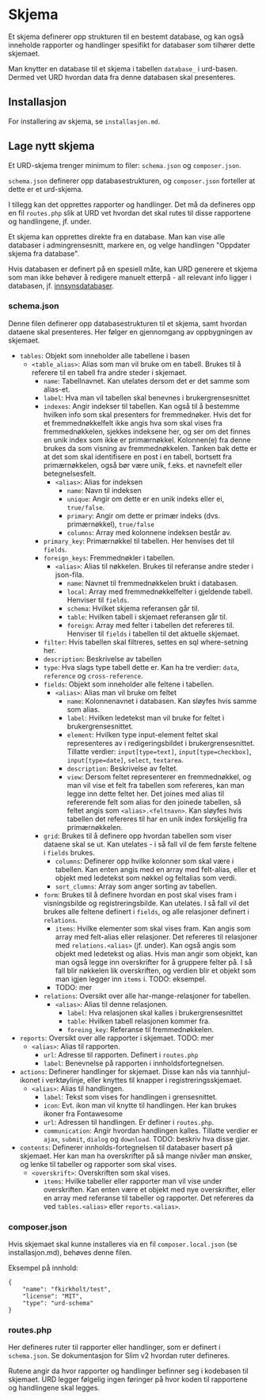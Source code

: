 # Skjema

Et skjema definerer opp strukturen til en bestemt database, og kan også inneholde rapporter og handlinger spesifikt for databaser som tilhører dette skjemaet.

Man knytter en database til et skjema i tabellen `database_` i urd-basen. Dermed vet URD hvordan data fra denne databasen skal presenteres.

## Installasjon

For installering av skjema, se `installasjon.md`.

## Lage nytt skjema

Et URD-skjema trenger minimum to filer: `schema.json` og `composer.json`.

`schema.json` definerer opp databasestrukturen, og `composer.json` forteller at dette er et urd-skjema.

I tillegg kan det opprettes rapporter og handlinger. Det må da defineres opp en fil `routes.php` slik at URD vet hvordan det skal rutes til disse rapportene og handlingene, jf. under.

Et skjema kan opprettes direkte fra en database. Man kan vise alle databaser i admingrensesnitt, markere en, og velge handlingen "Oppdater skjema fra database".

Hvis databasen er definert på en spesiell måte, kan URD generere et skjema som man ikke behøver å redigere manuelt etterpå - all relevant info ligger i databasen, jf. [innsynsdatabaser](./innsynsdatabaser.md).

### schema.json

Denne filen definerer opp databasestrukturen til et skjema, samt hvordan dataene skal presenteres. Her følger en gjennomgang av oppbygningen av skjemaet.

- `tables`: Objekt som inneholder alle tabellene i basen
    - `<table_alias>`: Alias som man vil bruke om en tabell. Brukes til å referere til en tabell fra andre steder i skjemaet.
        - `name`: Tabellnavnet. Kan utelates dersom det er det samme som alias-et.
        - `label`: Hva man vil tabellen skal benevnes i brukergrensesnittet
        - `indexes`: Angir indekser til tabellen. Kan også til å bestemme hvilken info som skal presenters for fremmednøker. Hvis det for et fremmednøkkelfelt ikke angis hva som skal vises fra fremmednøkkelen, sjekkes indeksene her, og ser om det finnes en unik index som ikke er primærnøkkel. Kolonnen(e) fra denne brukes da som visning av fremmednøkkelen. Tanken bak dette er at det som skal identifisere en post i en tabell, bortsett fra primærnøkkelen, også bør være unik, f.eks. et navnefelt eller betegnelsesfelt.
            - `<alias>`: Alias for indeksen
                - `name`: Navn til indeksen
                - `unique`: Angir om dette er en unik indeks eller ei, `true/false`.
                - `primary`: Angir om dette er primær indeks (dvs. primærnøkkel), `true/false`
                - `columns`: Array med kolonnene indeksen består av.
        - `primary_key`: Primærnøkkel til tabellen. Her henvises det til `fields`.
        - `foreign_keys`: Fremmednøkler i tabellen.
	        - `<alias>`: Alias til nøkkelen. Brukes til referanse andre steder i json-fila.
		        - `name`: Navnet til fremmednøkkelen brukt i databasen.
		        - `local`: Array med fremmednøkkelfelter i gjeldende tabell. Henviser til `fields`.
		        - `schema`: Hvilket skjema referansen går til.
		        - `table`: Hvilken tabell i skjemaet referansen går til.
		        - `foreign`: Array med felter i tabellen det refereres til. Henviser til `fields` i tabellen til det aktuelle skjemaet.
        - `filter`: Hvis tabellen skal filtreres, settes en sql where-setning her.
        - `description`: Beskrivelse av tabellen
        - `type`: Hva slags type tabell dette er. Kan ha tre verdier: `data`, `reference` og `cross-reference`.
        - `fields`: Objekt som inneholder alle feltene i tabellen.
            - `<alias>`: Alias man vil bruke om feltet
                - `name`: Kolonnenavnet i databasen. Kan sløyfes hvis samme som alias.
                - `label`: Hvilken ledetekst man vil bruke for feltet i brukergrensesnittet.
                - `element`: Hvilken type input-element feltet skal representeres av i redigeringsbildet i brukergrensesnittet. Tillatte verdier: `input[type=text]`, `input[type=checkbox]`, `input[type=date]`, `select`, `textarea`.
                - `description`: Beskrivelse av feltet.
                - `view`: Dersom feltet representerer en fremmednøkkel, og man vil vise et felt fra tabellen som refereres, kan man legge inn dette feltet her. Det joines med alias til refererende felt som alias for den joinede tabellen, så feltet angis som `<alias>.<feltnavn>`. Kan sløyfes hvis tabellen det refereres til har en unik index forskjellig fra primærnøkkelen.
        - `grid`: Brukes til å definere opp hvordan tabellen som viser dataene skal se ut. Kan utelates - i så fall vil de fem første feltene i `fields` brukes.
            - `columns`: Definerer opp hvilke kolonner som skal være i tabellen. Kan enten angis med en array med felt-alias, eller et objekt med ledetekst som nøkkel og feltalias som verdi.
            - `sort_clumns`: Array som anger sorting av tabellen.
        - `form`: Brukes til å definere hvordan en post skal vises fram i visningsbilde og registreringsbilde. Kan utelates. I så fall vil det brukes alle feltene definert i `fields`, og alle relasjoner definert i `relations`.
            - `items`: Hvilke elementer som skal vises fram. Kan angis som array med felt-alias eller relasjoner. Det refereres til relasjoner med `relations.<alias>` (jf. under). Kan også angis som objekt med ledetekst og alias. Hvis man angir som objekt, kan man også legge inn overskrifter for å gruppere felter på. I så fall blir nøkkelen lik overskriften, og verdien blir et objekt som man igjen legger inn `items` i. TODO: eksempel.
            - TODO: mer
        - `relations`: Oversikt over alle har-mange-relasjoner for tabellen.
            - `<alias>`: Alias til denne relasjonen.
                - `label`: Hva relasjonen skal kalles i brukergrensesnittet
                - `table`: Hvilken tabell relasjonen kommer fra.
                - `foreing_key`: Referanse til fremmednøkkelen.
- `reports`: Oversikt over alle rapporter i skjemaet. TODO: mer
    - `<alias>`: Alias til rapporten.
        - `url`: Adresse til rapporten. Definert i `routes.php`
        - `label`: Benevnelse på rapporten i innholdsfortegnelsen.
- `actions`: Definerer handlinger for skjemaet. Disse kan nås via tannhjul-ikonet i verktøylinje, eller knyttes til knapper i registreringsskjemaet.
    - `<alias>`: Alias til handlingen.
        - `label`: Tekst som vises for handlingen i grensesnittet.
        - `icon`: Evt. ikon man vil knytte til handlingen. Her kan brukes ikoner fra Fontawesome
        - `url`: Adressen til handlingen. Er definer i `routes.php`.
        - `communication`: Angir hvordan handlingen kalles. Tillatte verdier er `ajax`, `submit`, `dialog` og `download`. TODO: beskriv hva disse gjør.
- `contents`: Definerer innholds-fortegnelsen til databaser basert på skjemaet. Her kan man ha overskrifter på så mange nivåer man ønsker, og lenke til tabeller og rapporter som skal vises.
    - `<overskrift>`: Overskriften som skal vises.
        - `items`: Hvilke tabeller eller rapporter man vil vise under overskriften. Kan enten være et objekt med nye overskrifter, eller en array med referanse til tabeller og rapporter. Det refereres da ved `tables.<alias>` eller `reports.<alias>`.


### composer.json

Hvis skjemaet skal kunne installeres via en fil `composer.local.json` (se installasjon.md), behøves denne filen.

Eksempel på innhold:

```
{
	"name": "fkirkholt/test",
	"license": "MIT",
	"type": "urd-schema"
}
```

### routes.php

Her defineres ruter til rapporter eller handlinger, som er definert i `schema.json`. Se dokumentasjon for Slim v2 hvordan ruter defineres.

Rutene angir da hvor rapporter og handlinger befinner seg i kodebasen til skjemaet. URD legger følgelig ingen føringer på hvor koden til rapportene og handlingene skal legges.


